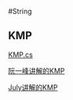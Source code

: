 #String
## KMP
[KMP.cs](https://github.com/Sophie1797/AlgorithmLearningNote/blob/master/src/AlgorithmNote/AlgorithmNote/String/KMP.cs)

[阮一峰讲解的KMP](http://www.ruanyifeng.com/blog/2013/05/Knuth%E2%80%93Morris%E2%80%93Pratt_algorithm.html)

[July讲解的KMP](https://blog.csdn.net/v_JULY_v/article/details/7041827)

